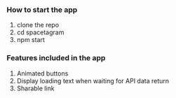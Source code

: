 ### How to start the app
1. clone the repo
2. cd spacetagram
3. npm start

### Features included in the app
1. Animated buttons
2. Display loading text when waiting for API data return 
3. Sharable link